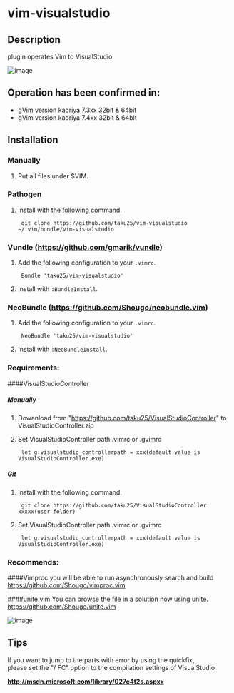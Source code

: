 # vim-visualstudio  

## Description
plugin operates Vim to VisualStudio

![image](https://dl.dropboxusercontent.com/u/45602523/vim-visualstudio.gif)

## Operation has been confirmed in:
* gVim version kaoriya 7.3xx 32bit & 64bit
* gVim version kaoriya 7.4xx 32bit & 64bit

## Installation
### Manually
1. Put all files under $VIM.

### Pathogen
1. Install with the following command.

        git clone https://github.com/taku25/vim-visualstudio ~/.vim/bundle/vim-visualstudio

### Vundle (https://github.com/gmarik/vundle)
1. Add the following configuration to your `.vimrc`.

        Bundle 'taku25/vim-visualstudio'

2. Install with `:BundleInstall`.

### NeoBundle (https://github.com/Shougo/neobundle.vim)
1. Add the following configuration to your `.vimrc`.

        NeoBundle 'taku25/vim-visualstudio'

2. Install with `:NeoBundleInstall`.

### Requirements:
####VisualStudioController
##### Manually
1. Dowanload from "https://github.com/taku25/VisualStudioController" to VisualStudioController.zip

2. Set VisualStudioController path .vimrc or .gvimrc

        let g:visualstudio_controllerpath = xxx(default value is VisualStudioController.exe)

##### Git
1. Install with the following command.

        git clone https://github.com/taku25/VisualStudioController xxxxx(user folder)

2. Set VisualStudioController path .vimrc or .gvimrc

        let g:visualstudio_controllerpath = xxx(default value is VisualStudioController.exe)

### Recommends:
####Vimproc
you will be able to run asynchronously search and build  
https://github.com/Shougo/vimproc.vim

####unite.vim
You can browse the file in a solution now using unite.  
https://github.com/Shougo/unite.vim

  ![image](https://dl.dropboxusercontent.com/u/45602523/vim-visualstudio_unite.gif)

## Tips
If you want to jump to the parts with error by using the quickfix,  
please set the "/ FC" option to the compilation settings of VisualStudio

  **http://msdn.microsoft.com/library/027c4t2s.aspxx**  



